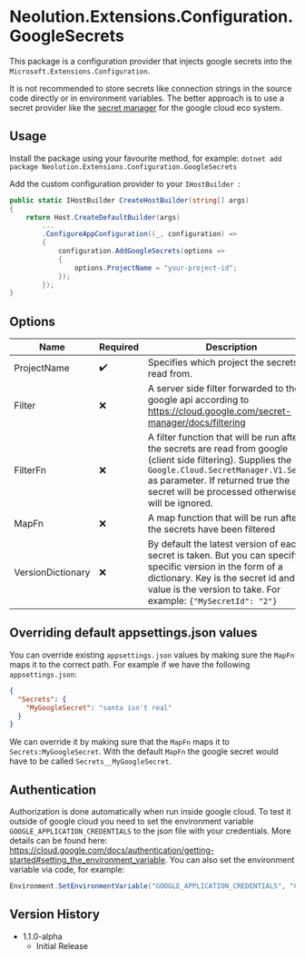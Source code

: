 # Neolution.Extensions.Configuration.GoogleSecrets

This package is a configuration provider that injects google secrets into the `Microsoft.Extensions.Configuration`.

It is not recommended to store secrets like connection strings in the source code directly or in environment variables. The better approach is to use a secret provider like the [secret manager](https://cloud.google.com/secret-manager) for the google cloud eco system. 



## Usage

Install the package using your favourite method, for example: 
`dotnet add package Neolution.Extensions.Configuration.GoogleSecrets`

Add the custom configuration provider to your `IHostBuilder `:

```c#
public static IHostBuilder CreateHostBuilder(string[] args)
{
    return Host.CreateDefaultBuilder(args)
        ...
        .ConfigureAppConfiguration((_, configuration) =>
        {
            configuration.AddGoogleSecrets(options =>
            {
                options.ProjectName = "your-project-id";
            });
        });
}
```



## Options

| Name              | Required           | Description                                                  | Default                                         |
| ----------------- | ------------------ | ------------------------------------------------------------ | ----------------------------------------------- |
| ProjectName       | :heavy_check_mark: | Specifies which project the secrets are read from.           | `null`                                          |
| Filter            | ❌                  | A server side filter forwarded to the google api according to https://cloud.google.com/secret-manager/docs/filtering | `null`                                          |
| FilterFn          | ❌                  | A filter function that will be run after the secrets are read from google (client side filtering). Supplies the `Google.Cloud.SecretManager.V1.Secret` as parameter. If returned true the secret will be processed otherwise it will be ignored. | `secret => true`                                |
| MapFn             | ❌                  | A map function that will be run after the secrets have been filtered | `secret.SecretName.SecretId.Replace("__", ":")` |
| VersionDictionary | ❌                  | By default the latest version of each secret is taken. But you can specify a specific version in the form of a dictionary. Key is the secret id and value is the version to take. For example: `{"MySecretId": "2"}` | `null`                                          |



## Overriding default appsettings.json values

You can override existing `appsettings.json` values by making sure the `MapFn` maps it to the correct path. 
For example if we have the following `appsettings.json`:

```json
{
  "Secrets": {
    "MyGoogleSecret": "santa isn't real"
  }
}
```



We can override it by making sure that the `MapFn` maps it to `Secrets:MyGoogleSecret`. With the default `MapFn` the google secret would have to be called `Secrets__MyGoogleSecret`. 



## Authentication

Authorization is done automatically when run inside google cloud. To test it outside of google cloud you need to set the environment variable `GOOGLE_APPLICATION_CREDENTIALS` to the json file with your credentials. More details can be found here: https://cloud.google.com/docs/authentication/getting-started#setting_the_environment_variable. You can also set the environment variable via code, for example:

```c#
Environment.SetEnvironmentVariable("GOOGLE_APPLICATION_CREDENTIALS", "C:\\temp\\your-file.json");
```



## Version History

- 1.1.0-alpha
  - Initial Release

